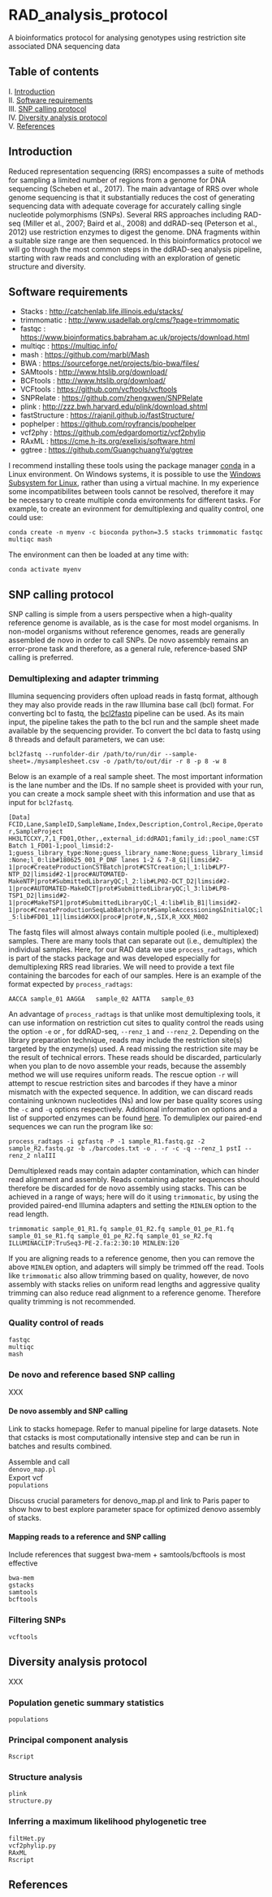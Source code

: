 # RAD_analysis_protocol
A bioinformatics protocol for analysing genotypes using restriction site associated DNA sequencing data

## Table of contents
I. [Introduction](#Introduction)  
II. [Software requirements](#Software-requirements)  
III. [SNP calling protocol](#SNP-calling-protocol)  
IV. [Diversity analysis protocol](#Diversity-analysis-protocol)  
V. [References](#References)

## Introduction <a name="Introduction"></a>  
Reduced representation sequencing (RRS) encompasses a suite of methods for sampling a limited number of regions from a genome for DNA sequencing (Scheben et al., 2017). The main advantage of RRS over whole genome sequencing is that it substantially reduces the cost of generating sequencing data with adequate coverage for accurately calling single nucleotide polymorphisms (SNPs). Several RRS approaches including RAD-seq (Miller et al., 2007; Baird et al., 2008) and ddRAD-seq (Peterson et al., 2012) use restriction enzymes to digest the genome. DNA fragments within a suitable size range are then sequenced. In this bioinformatics protocol we will go through the most common steps in the ddRAD-seq analysis pipeline, starting with raw reads and concluding with an exploration of genetic structure and diversity. 

## Software requirements <a name="Software-requirements"></a>
* Stacks : http://catchenlab.life.illinois.edu/stacks/
* trimmomatic : http://www.usadellab.org/cms/?page=trimmomatic
* fastqc : https://www.bioinformatics.babraham.ac.uk/projects/download.html
* multiqc : https://multiqc.info/
* mash : https://github.com/marbl/Mash
* BWA : https://sourceforge.net/projects/bio-bwa/files/    
* SAMtools : http://www.htslib.org/download/        
* BCFtools : http://www.htslib.org/download/  
* VCFtools : https://github.com/vcftools/vcftools
* SNPRelate : https://github.com/zhengxwen/SNPRelate
* plink : http://zzz.bwh.harvard.edu/plink/download.shtml
* fastStructure : https://rajanil.github.io/fastStructure/
* pophelper : https://github.com/royfrancis/pophelper
* vcf2phy : https://github.com/edgardomortiz/vcf2phylip
* RAxML : https://cme.h-its.org/exelixis/software.html
* ggtree : https://github.com/GuangchuangYu/ggtree

I recommend installing these tools using the package manager [conda](https://conda.io/en/latest/) in a Linux environment. On Windows systems, it is possible to use the [Windows Subsystem for Linux](https://docs.microsoft.com/en-us/windows/wsl/about), rather than using a virtual machine. In my experience some incompatibilites between tools cannot be resolved, therefore it may be necessary to create multiple conda environments for different tasks. For example, to create an evironment for demultiplexing and quality control, one could use:  

`conda create -n myenv -c bioconda python=3.5 stacks trimmomatic fastqc multiqc mash`  

The environment can then be loaded at any time with:  

`conda activate myenv`

## SNP calling protocol <a name="SNP-calling-protocol"></a>  
SNP calling is simple from a users perspective when a high-quality reference genome is available, as is the case for most model organisms. In non-model organisms without reference genomes, reads are generally assembled de novo in order to call SNPs. De novo assembly remains an error-prone task and therefore, as a general rule, reference-based SNP calling is preferred.
### Demultiplexing and adapter trimming
Illumina sequencing providers often upload reads in fastq format, although they may also provide reads in the raw Illumina base call (bcl) format. For converting bcl to fastq, the [bcl2fastq](http://sapac.support.illumina.com/sequencing/sequencing_software/bcl2fastq-conversion-software.html) pipeline can be used. As its main input, the pipeline takes the path to the bcl run and the sample sheet made available by the sequencing provider. To convert the bcl data to fastq using 8 threads and default parameters, we can use:  

``bcl2fastq --runfolder-dir /path/to/run/dir --sample-sheet=./mysamplesheet.csv -o /path/to/out/dir -r 8 -p 8 -w 8``  

Below is an example of a real sample sheet. The most important information is the lane number and the IDs. If no sample sheet is provided with your run, you can create a mock sample sheet with this information and use that as input for ``bcl2fastq``.  

``[Data]
FCID,Lane,SampleID,SampleName,Index,Description,Control,Recipe,Operator,SampleProject
HH3LTCCXY,7,1_FD01,Other,,external_id:ddRAD1;family_id:;pool_name:CST Batch 1_FD01-1;pool_limsid:2-1;guess_library_type:None;guess_library_name:None;guess_library_limsid:None;l_0:lib#180625_001_P_DNF lanes 1-2 & 7-8_G1|limsid#2-1|proc#CreateProductionCSTBatch|prot#CSTCreation;l_1:lib#LP7-NTP_D2|limsid#2-1|proc#AUTOMATED-MakeNTP|prot#SubmittedLibraryQC;l_2:lib#LP02-DCT_D2|limsid#2-1|proc#AUTOMATED-MakeDCT|prot#SubmittedLibraryQC;l_3:lib#LP8-TSP1_D2|limsid#2-1|proc#MakeTSP1|prot#SubmittedLibraryQC;l_4:lib#lib_B1|limsid#2-1|proc#CreateProductionSeqLabBatch|prot#SampleAccessioning&InitialQC;l_5:lib#FD01_11|limsid#XXX|proc#|prot#,N,,SIX,R_XXX_M002``  

The fastq files will almost always contain multiple pooled (i.e., multiplexed) samples. There are many tools that can separate out (i.e., demultiplex) the individual samples. Here, for our RAD data we use ``process_radtags``, which is part of the stacks package and was developed especially for demultiplexing RRS read libraries. We will need to provide a text file containing the barcodes for each of our samples. Here is an example of the format expected by ``process_radtags``:  

``AACCA	sample_01
AAGGA	sample_02
AATTA	sample_03
``

An advantage of ``process_radtags`` is that unlike most demultiplexing tools, it can use information on restriction cut sites to quality control the reads using the option ``-e`` or , for ddRAD-seq, ``--renz_1`` and ``--renz_2``. Depending on the library preparation technique, reads may include the restriction site(s) targeted by the enzyme(s) used. A read missing the restriction site may be the result of technical errors. These reads should be discarded, particularly when you plan to de novo assemble your reads, because the assembly method we will use requires uniform reads. The rescue option ``-r`` will attempt to rescue restriction sites and barcodes if they have a minor mismatch with the expected sequence. In addition, we can discard reads containing unknown nucleotides (Ns) and low per base quality scores using the ``-c`` and ``-q`` options respectively. Additional information on options and a list of supported enzymes can be found [here](http://catchenlab.life.illinois.edu/stacks/comp/process_radtags.php).  To demuliplex our paired-end sequences we can run the program like so:  

``process_radtags -i gzfastq -P -1 sample_R1.fastq.gz -2 sample_R2.fastq.gz -b ./barcodes.txt -o . -r -c -q --renz_1 pstI --renz_2 nlaIII``  

Demultiplexed reads may contain adapter contamination, which can hinder read alignment and assembly. Reads containing adapter sequences should therefore be discarded for de novo assembly using stacks. This can be achieved in a range of ways; here will do it using ``trimmomatic``, by using the provided paired-end Illumina adapters and setting the ``MINLEN`` option to the read length.  

``trimmomatic sample_01_R1.fq sample_01_R2.fq sample_01_pe_R1.fq sample_01_se_R1.fq sample_01_pe_R2.fq sample_01_se_R2.fq ILLUMINACLIP:TruSeq3-PE-2.fa:2:30:10 MINLEN:120``  

If you are aligning reads to a reference genome, then you can remove the above ``MINLEN`` option, and adapters will simply be trimmed off the read. Tools like ``trimmomatic`` also allow trimming based on quality, however, de novo assembly with stacks relies on uniform read lengths and aggressive quality trimming can also reduce read alignment to a reference genome. Therefore quality trimming is not recommended.

### Quality control of reads
``fastqc``  
``multiqc``  
``mash``  

### De novo and reference based SNP calling
XXX

#### De novo assembly and SNP calling
Link to stacks homepage. Refer to manual pipeline for large datasets. Note that cstacks is most computationally intensive step and can be run in batches and results combined.

Assemble and call  
``denovo_map.pl``  
Export vcf  
``populations``  

Discuss crucial parameters for denovo_map.pl and link to Paris paper to show how to best explore parameter space for optimized denovo assembly of stacks.

#### Mapping reads to a reference and SNP calling

Include references that suggest bwa-mem + samtools/bcftools is most effective

``bwa-mem``   
``gstacks``  
``samtools``  
``bcftools``  

### Filtering SNPs

``vcftools``  

## Diversity analysis protocol <a name="Diversity-analysis-protocol"></a>  
XXX

### Population genetic summary statistics
``populations`` 

### Principal component analysis

``Rscript``

### Structure analysis
``plink``   
``structure.py`` 

### Inferring a maximum likelihood phylogenetic tree
``filtHet.py``  
``vcf2phylip.py``  
``RAxML``  
``Rscript``  

## References <a name="References"></a>  
